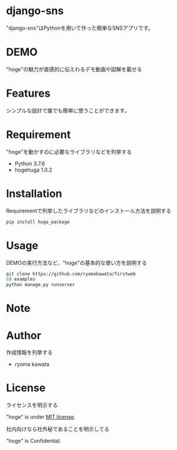 # django-sns
"django-sns"はPythonを用いて作った簡単なSNSアプリです。

# DEMO

"hoge"の魅力が直感的に伝えわるデモ動画や図解を載せる


# Features
シンプルな設計で誰でも簡単に使うことができます。

# Requirement

"hoge"を動かすのに必要なライブラリなどを列挙する

* Python 3.7.6
* hogehuga 1.0.2

# Installation

Requirementで列挙したライブラリなどのインストール方法を説明する

```bash
pip install huga_package
```

# Usage

DEMOの実行方法など、"hoge"の基本的な使い方を説明する

```bash
git clone https://github.com/ryomakawata/firstweb
cd examples
python manage.py runserver
```

# Note


# Author

作成情報を列挙する

* ryoma kawata

# License
ライセンスを明示する

"hoge" is under [MIT license](https://en.wikipedia.org/wiki/MIT_License).

社内向けなら社外秘であることを明示してる

"hoge" is Confidential.
